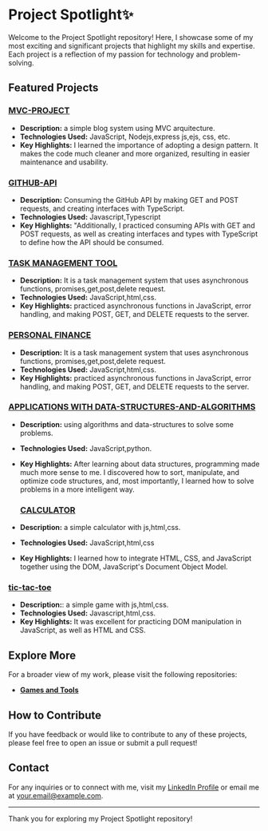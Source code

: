 # Project Spotlight✨

Welcome to the Project Spotlight repository! Here, I showcase some of my most exciting and significant projects that highlight my skills and expertise. Each project is a reflection of my passion for technology and problem-solving.

## Featured Projects

### [MVC-PROJECT](https://github.com/tpsousa/MVC-PROJECT)
- **Description:** a simple blog system using MVC arquitecture.
- **Technologies Used:** JavaScript, Nodejs,express js,ejs, css, etc.
- **Key Highlights:** I learned the importance of adopting a design pattern. It makes the code much cleaner and more organized, resulting in easier maintenance and usability.

### [GITHUB-API](https://github.com/tpsousa/typescript--exercises/tree/main/githubAPI)
- **Description:** Consuming the GitHub API by making GET and POST requests, and creating interfaces with TypeScript.
- **Technologies Used:** Javascript,Typescript
- **Key Highlights:** "Additionally, I practiced consuming APIs with GET and POST requests, as well as creating interfaces and types with TypeScript to define how the API should be consumed.

### [TASK MANAGEMENT TOOL](https://github.com/tpsousa/games-and-tools/tree/main/sistemaDeGestaoDeTarefas)
- **Description:** It is a task management system that uses asynchronous functions, promises,get,post,delete request.
- **Technologies Used:** JavaScript,html,css.
- **Key Highlights:** practiced asynchronous functions in JavaScript, error handling, and making POST, GET, and DELETE requests to the server.

### [PERSONAL FINANCE](https://github.com/tpsousa/games-and-tools/tree/main/personalFinance)
- **Description:** It is a task management system that uses asynchronous functions, promises,get,post,delete request.
- **Technologies Used:** JavaScript,html,css.
- **Key Highlights:** practiced asynchronous functions in JavaScript, error handling, and making POST, GET, and DELETE requests to the server.

### [APPLICATIONS WITH DATA-STRUCTURES-AND-ALGORITHMS](https://github.com/tpsousa/Algorithms-and-data-structures)
- **Description:** using algorithms and data-structures to solve some problems.
- **Technologies Used:** JavaScript,python.
- **Key Highlights:** After learning about data structures, programming made much more sense to me. I discovered how to sort, manipulate, and optimize code structures, and, most importantly, I learned how to solve problems in a more intelligent way.

  ### [CALCULATOR](https://github.com/tpsousa/games-and-tools/calculate)
- **Description:** a simple calculator with js,html,css.
- **Technologies Used:** JavaScript,html,css
- **Key Highlights:** I learned how to integrate HTML, CSS, and JavaScript together using the DOM, JavaScript's Document Object Model.

### [tic-tac-toe](https://github.com/tpsousa/games-and-tools/tree/main/tic-tac-toe)
- **Description:**: a simple game with js,html,css.
- **Technologies Used:** Javascript,html,css.
- **Key Highlights:** It was excellent for practicing DOM manipulation in JavaScript, as well as HTML and CSS.

## Explore More

For a broader view of my work, please visit the following repositories:


- **[Games and Tools](https://github.com/username/games-and-tools)**


## How to Contribute

If you have feedback or would like to contribute to any of these projects, please feel free to open an issue or submit a pull request!

## Contact

For any inquiries or to connect with me, visit my [LinkedIn Profile](https://linkedin.com/in/your-profile) or email me at [your.email@example.com](mailto:your.email@example.com).

---

Thank you for exploring my Project Spotlight repository!
